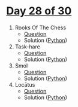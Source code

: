 # [Day 28 of 30](https://www.hackerrank.com/contests/day-28-of-30/challenges "Day 28 of 30 contest link")

1. Rooks Of The Chess
   - [Question](https://www.hackerrank.com/contests/day-28-of-30/challenges/rooks-of-the-chess "Rooks Of The Chess")
   - Solution ([Python](Rooks%20Of%20The%20Chess/Python/ "Solution in Python")) 
2. Task-hare
   - [Question](https://www.hackerrank.com/contests/day-28-of-30/challenges/task-hare "Task-hare")
   - Solution ([Python](Task-hare/Python/ "Solution in Python")) 
3. Smol
   - [Question](https://www.hackerrank.com/contests/day-28-of-30/challenges/smol "Smol")
   - Solution ([Python](Smol/Python/ "Solution in Python"))
4. Locātus
   - [Question](https://www.hackerrank.com/contests/day-28-of-30/challenges/locatus "Locātus")
   - Solution ([Python](locātus/Python/ "Solution in Python")) 

